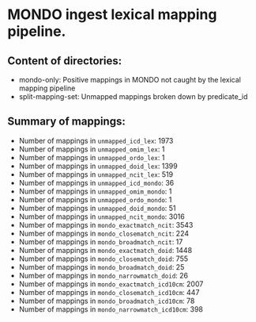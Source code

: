 # MONDO ingest lexical mapping pipeline.
## Content of directories:
* mondo-only: Positive mappings in MONDO not caught by the lexical mapping pipeline
* split-mapping-set: Unmapped mappings broken down by predicate_id
## Summary of mappings:
 * Number of mappings in `unmapped_icd_lex`: 1973
 * Number of mappings in `unmapped_omim_lex`: 1
 * Number of mappings in `unmapped_ordo_lex`: 1
 * Number of mappings in `unmapped_doid_lex`: 1399
 * Number of mappings in `unmapped_ncit_lex`: 519
 * Number of mappings in `unmapped_icd_mondo`: 36
 * Number of mappings in `unmapped_omim_mondo`: 1
 * Number of mappings in `unmapped_ordo_mondo`: 1
 * Number of mappings in `unmapped_doid_mondo`: 51
 * Number of mappings in `unmapped_ncit_mondo`: 3016
 * Number of mappings in `mondo_exactmatch_ncit`: 3543
 * Number of mappings in `mondo_closematch_ncit`: 224
 * Number of mappings in `mondo_broadmatch_ncit`: 17
 * Number of mappings in `mondo_exactmatch_doid`: 1448
 * Number of mappings in `mondo_closematch_doid`: 755
 * Number of mappings in `mondo_broadmatch_doid`: 25
 * Number of mappings in `mondo_narrowmatch_doid`: 26
 * Number of mappings in `mondo_exactmatch_icd10cm`: 2007
 * Number of mappings in `mondo_closematch_icd10cm`: 447
 * Number of mappings in `mondo_broadmatch_icd10cm`: 78
 * Number of mappings in `mondo_narrowmatch_icd10cm`: 398
